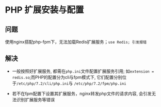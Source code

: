 # PHP 扩展安装与配置

## 问题

使用nginx搭配php-fpm下，无法加载Redis扩展服务；`use Redis; 引发报错`

## 解决

- 一般按照好扩展服务, 都需在`php.ini`文件配置扩展服务引用; 如`extension = redis.so`;而PHP的配置分为cli与fpm模式下, 它们配置分别位于`/etc/php/7.2/cli/php.ini`与 `/etc/php/7.2/fpm/php.ini`

- 若不在fpm配置下设置其扩展服务，nginx转发php文件的请求内容, 会引发无法识别扩展服务等错误
